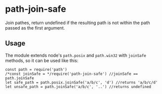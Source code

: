 # path-join-safe
Join pathes, return undefined if the resulting path is not within the path passed as the first argument.

## Usage
The module extends node's `path.posix` and `path.win32` with `joinSafe` methods, so it can be used like this:
```
const path = require('path')
/*const joinSafe = */require('path-join-safe') //joinSafe == path.joinSafe
let safe_path = path.posix.joinSafe('a/b/c', 'd') //returns 'a/b/c/d'
let unsafe_path = path.joinSafe('a/b/c', '..') //returns undefined
```

